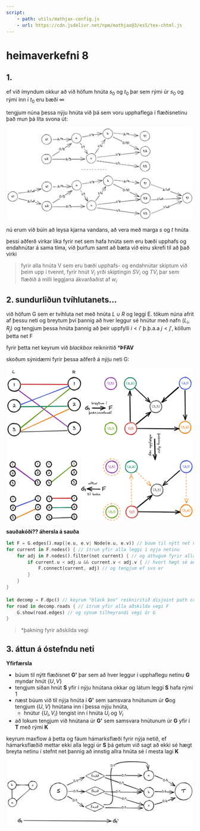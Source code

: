 ```yaml
---
script: 
    - path: utils/mathjax-config.js
    - url: https://cdn.jsdelivr.net/npm/mathjax@3/es5/tex-chtml.js
---
```

# heimaverkefni 8


## 1. 
ef við ímyndum okkur að við höfum hnúta 
$s_0$ og 
$t_0$ þar sem rými úr 
$s_0$ og rými inn í 
$t_0$ eru bæði 
$\infty$

tengjum núna þessa nýju hnúta við þá sem voru upphaflega í flæðisnetinu það mun þá líta svona út:  

![](imgs/multiple.png)

nú erum við búin að leysa kjarna vandans, að vera með marga $s$ og $t$ hnúta

þessi aðferð virkar líka fyrir net sem hafa hnúta sem eru bæði upphafs og endahnútar á sama tíma, við þurfum samt að bæta við einu skrefi til að það virki  
> fyrir alla hnúta V sem eru bæði upphafs- og endahnútar skiptum við þeim upp í tvennt, fyrir hnút $V_i$ yrði skiptingin $SV_i$ og $TV_i$ þar sem flæðið á milli leggjana ákvarðaðist af $w_i$

## 2. sundurliðun tvíhlutanets...
við höfum G sem er tvíhluta net með hnúta 
$L \cup R$ og leggi E. 
tökum núna afrit af þessu neti og breytum því þannig að hver leggur sé hnútur með nafn 
$(L_i, R_j)$ og tengjum þessa hnúta þannig að þeir uppfylli
$i < i'$ þ.þ.a.a
$j < j'$, köllum þetta net F

fyrir þetta net keyrum við *blackbox* reikniritið \***ÞFAV**

skoðum sýnidæmi fyrir þessa aðferð á nýju neti G:  

![](imgs/decomp.excalidraw.png)

**sauðakóði?? áhersla á sauða**
```rust
let F = G.edges().map(|e.u, e.v| Node(e.u, e.v)) // búum til nýtt net F úr leggjum G
for current in F.nodes() { // ítrum yfir alla leggi í nýja netinu
    for adj in F.nodes().filter(not current) { // og athugum fyrir alla aðra hnúta en núverandi
        if current.u < adj.u && current.v < adj.v { // hvort hægt sé að tengja samkvæmt reglu
            F.connect(current, adj) // og tengjum ef svo er
        }
    }
}

let decomp = F.dpc() // keyrum "black box" reikniritið disjoint path coverage
for road in decomp.roads { // ítrum yfir alla aðskilda vegi F 
    G.show(road.edges) // og sýnum tilheyrandi vegi úr G
}
```
> *þakning fyrir aðskilda vegi

## 3. áttun á óstefndu neti
**Yfirfærsla**
- búum til nýtt flæðisnet **G'** þar sem að hver leggur í upphaflegu netinu **G** myndar hnút $\{U,V\}$  
- tengjum síðan hnút **S** yfir í nýju hnútana okkar og látum leggi **S** hafa rými 1  
- næst búum við til nýja hnúta í **G'** sem samsvara hnútunum úr **G**og tengjum $\{U,V\}$ hnútana inn í þessa nýju hnúta,
    - hnútur $\{U_i, V_i\}$ tengist inn í hnúta 
    $U_i$ og 
    $V_i$
- að lokum tengjum við hnútana úr **G'** sem samsvara hnútunum úr **G** yfir í **T** með rými **K** 

keyrum maxflow á þetta og fáum hámarksflæði fyrir nýja netið, ef hámarksflæðið mettar ekki alla leggi úr **S** þá getum við sagt að ekki sé hægt breyta netinu í stefnt net þannig að innstig allra hnúta sé í mesta lagi **K**

![sýnidæmi fyrir 3](imgs/flow3.png)
